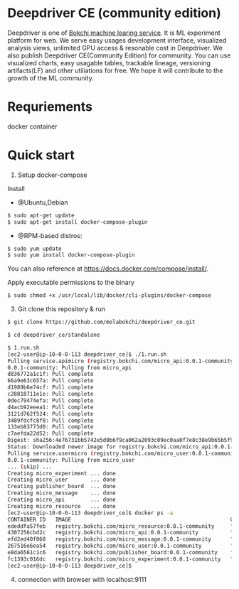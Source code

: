 # Deepdriver CE (community edition)
Deepdriver is one of [Bokchi machine learing service](https://bokchi.com, "bokchi web"). It is ML experiment platform for web.
We serve easy usages development interface, visualized analysis views, unlimited GPU access & resonable cost in Deepdriver.
We also publish Deepdriver CE(Community Edition) for community. You can use visualized charts, easy usagable tables, trackable lineage, versioning artifacts(LF) and other utiliations for free.
We hope it will contribute to the growth of the ML community.

# Requriements
docker container


# Quick start

1. Setup docker-compose 

Install
* @Ubuntu,Debian
```bash 
$ sudo apt-get update
$ sudo apt-get install docker-compose-plugin

```
* @RPM-based distros:
```bash
$ sudo yum update
$ sudo yum install docker-compose-plugin

```
You can also reference at https://docs.docker.com/compose/install/.

Apply executable permissions to the binary
```bash
$ sudo chmod +x /usr/local/lib/docker/cli-plugins/docker-compose

```

3. Git clone this repository & run 
```bash
$ git clone https://github.com/molabokchi/deepdriver_ce.git

$ cd deepdriver_ce/standalone

$ 1.run.sh
[ec2-user@ip-10-0-0-113 deepdriver_ce]$ ./1.run.sh
Pulling service.apimicro (registry.bokchi.com/micro_api:0.0.1-community)...
0.0.1-community: Pulling from micro_api
d836772a1c1f: Pull complete
66a9e63c657a: Pull complete
d1989b6e74cf: Pull complete
c28818711e1e: Pull complete
0dec79474efa: Pull complete
d4acb92eeea1: Pull complete
3121d762f524: Pull complete
3489fdcfc8f0: Pull complete
133eb83773d0: Pull complete
c7aefda22d52: Pull complete
Digest: sha256:4e76731bb5742e5d0b6f9ca062a2093c09ec0aa0f7e8c38e9b65b5f98bb76f50
Status: Downloaded newer image for registry.bokchi.com/micro_api:0.0.1-community
Pulling service.usermicro (registry.bokchi.com/micro_user:0.0.1-community)...
0.0.1-community: Pulling from micro_user
... (skip) ... 
Creating micro_experiment ... done
Creating micro_user       ... done
Creating publisher_board  ... done
Creating micro_message    ... done
Creating micro_api        ... done
Creating micro_resource   ... done
[ec2-user@ip-10-0-0-113 deepdriver_ce]$ docker ps -a
CONTAINER ID   IMAGE                                                  COMMAND                  CREATED          STATUS          PORTS                                               NAMES
ededdfa57feb   registry.bokchi.com/micro_resource:0.0.1-community     "/bin/sh -c 'java $J…"   29 seconds ago   Up 23 seconds   0.0.0.0:9051->9051/tcp, :::9051->9051/tcp           micro_resource
4307256cbd2c   registry.bokchi.com/micro_api:0.0.1-community          "/bin/sh -c 'java $J…"   29 seconds ago   Up 23 seconds   0.0.0.0:9011->9011/tcp, :::9011->9011/tcp           micro_api
efd2ed40f068   registry.bokchi.com/micro_message:0.0.1-community      "/bin/sh -c 'java $J…"   29 seconds ago   Up 23 seconds   0.0.0.0:9041->9041/tcp, :::9041->9041/tcp           micro_message
267516e6ea54   registry.bokchi.com/micro_user:0.0.1-community         "/bin/sh -c 'java $J…"   29 seconds ago   Up 23 seconds   0.0.0.0:9021->9021/tcp, :::9021->9021/tcp           micro_user
e8da6561c1c6   registry.bokchi.com/publisher_board:0.0.1-community    "/docker-entrypoint.…"   29 seconds ago   Up 23 seconds   80/tcp, 0.0.0.0:9111->9111/tcp, :::9111->9111/tcp   publisher_board
fc1393c016dc   registry.bokchi.com/micro_experiment:0.0.1-community   "/bin/sh -c 'java $J…"   29 seconds ago   Up 23 seconds   0.0.0.0:9031->9031/tcp, :::9031->9031/tcp           micro_experiment
[ec2-user@ip-10-0-0-113 deepdriver_ce]$

```

4. connection with browser with localhost:9111



